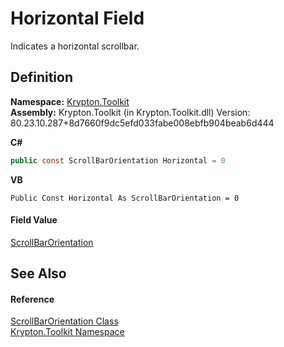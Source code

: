 # Horizontal Field


Indicates a horizontal scrollbar.



## Definition
**Namespace:** <a href="79d2eac2-21f4-54ff-7552-b20c33c30600.md">Krypton.Toolkit</a>  
**Assembly:** Krypton.Toolkit (in Krypton.Toolkit.dll) Version: 80.23.10.287+8d7660f9dc5efd033fabe008ebfb904beab6d444

**C#**
``` C#
public const ScrollBarOrientation Horizontal = 0
```
**VB**
``` VB
Public Const Horizontal As ScrollBarOrientation = 0
```



#### Field Value
<a href="5fdb18fc-170c-3ef2-0a23-2555cf129acb.md">ScrollBarOrientation</a>

## See Also


#### Reference
<a href="5fdb18fc-170c-3ef2-0a23-2555cf129acb.md">ScrollBarOrientation Class</a>  
<a href="79d2eac2-21f4-54ff-7552-b20c33c30600.md">Krypton.Toolkit Namespace</a>  

